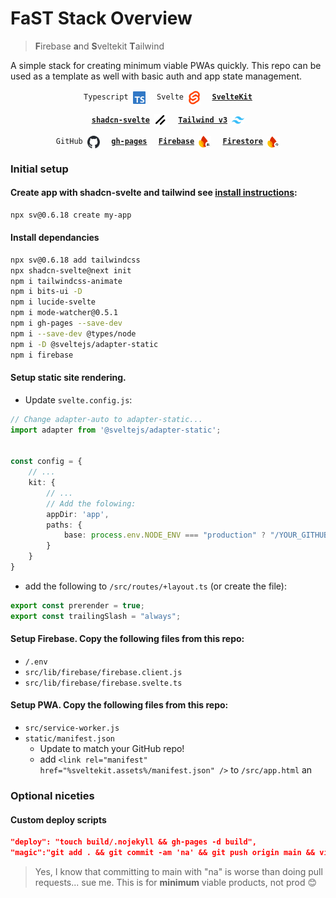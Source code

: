 # FaST Stack Overview
> **F**irebase **a**nd **S**veltekit **T**ailwind

A simple stack for creating minimum viable PWAs quickly. This repo can be used as a template as well with basic auth and app state management.

<p align="center">
  <code>&emsp;Typescript&emsp;<img align="center" src="static/svg/typescript.svg" width="20"/>&emsp;</code>
  <code>&emsp;Svelte&emsp;<img align="center" src="static/svg/svelte.svg" width="20"/>&emsp;</code>
  <code>&emsp;<strong><a href="https://svelte.dev/docs/kit/creating-a-project">SvelteKit</a></strong>&emsp;</code>
</p>

<p align="center">
  <code>&emsp;<strong><a href="https://next.shadcn-svelte.com/docs/installation/sveltekit">shadcn-svelte</a></strong>&emsp;<img align="center" src="static/svg/shadcn.svg" width="20"/>&emsp;</code>
  <code>&emsp;<strong><a href="https://v3.tailwindcss.com/docs/installation">Tailwind v3</a></strong>&emsp;<img align="center" src="static/svg/tailwind.svg" width="20"/>&emsp;</code>
</p>

<p align="center">
  <code>&emsp;GitHub&emsp;<img align="center" src="static/svg/github.svg" width="20"/>&emsp;</code>
  <code>&emsp;<strong><a href="https://github.com/tschaub/gh-pages">gh-pages</a></strong>&emsp;</code>
  <code>&emsp;<strong><a href="https://firebase.google.com/docs/auth">Firebase</a></strong>&emsp;<img align="center" src="static/svg/firebase-auth.svg" width="20"/>&emsp;</code>
  <code>&emsp;<strong><a href="https://firebase.google.com/docs/firestore/quickstart">Firestore</a></strong>&emsp;<img align="center" src="static/svg/firebase-firestore.svg" width="20"/>&emsp;</code>
</p>





### Initial setup
#### Create app with shadcn-svelte and tailwind see [install instructions](https://next.shadcn-svelte.com/docs/installation/sveltekit):
```bash
npx sv@0.6.18 create my-app
```
#### Install dependancies
```bash
npx sv@0.6.18 add tailwindcss
npx shadcn-svelte@next init
npm i tailwindcss-animate
npm i bits-ui -D
npm i lucide-svelte
npm i mode-watcher@0.5.1
npm i gh-pages --save-dev
npm i --save-dev @types/node
npm i -D @sveltejs/adapter-static
npm i firebase
```

#### Setup static site rendering. 
 
- Update `svelte.config.js`:

```ts
// Change adapter-auto to adapter-static...
import adapter from '@sveltejs/adapter-static';


const config = {
    // ...
    kit: {
        // ...
        // Add the folowing:
        appDir: 'app',
        paths: {
            base: process.env.NODE_ENV === "production" ? "/YOUR_GITHUB_REPO" : "",
        }
    }
}
```

- add the following to `/src/routes/+layout.ts` (or create the file):

```ts
export const prerender = true;
export const trailingSlash = "always";
```

#### Setup Firebase. Copy the following files from this repo:
- `/.env`
- `src/lib/firebase/firebase.client.js`
- `src/lib/firebase/firebase.svelte.ts`
    
#### Setup PWA. Copy the following files from this repo:
- `src/service-worker.js`
- `static/manifest.json`
    - Update to match your GitHub repo!
    - add `<link rel="manifest" href="%sveltekit.assets%/manifest.json" />` to `/src/app.html` an
### Optional niceties
#### Custom deploy scripts
```json
"deploy": "touch build/.nojekyll && gh-pages -d build",
"magic":"git add . && git commit -am 'na' && git push origin main && vite build && touch build/.nojekyll && gh-pages -d build",
```

> Yes, I know that committing to main with "na" is worse than doing pull requests... sue me. This is for **minimum** viable products, not prod 😊